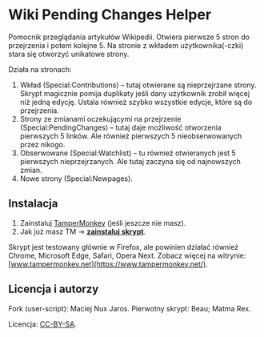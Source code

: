 # Wiki Pending Changes Helper

Pomocnik przeglądania artykułów Wikipedii. Otwiera pierwsze 5 stron do przejrzenia i potem kolejne 5. Na stronie z wkładem użytkownika(-czki) stara się otworzyć unikatowe strony.

Działa na stronach:
1. Wkład (Special:Contributions) – tutaj otwierane są nieprzejrzane strony. Skrypt magicznie pomija duplikaty jeśli dany użytkownik zrobił więcej niż jedną edycję. Ustala również szybko wszystkie edycje, które są do przejrzenia.
2. Strony ze zmianami oczekującymi na przejrzenie (Special:PendingChanges) – tutaj daje możliwość otworzenia pierwszych 5 linków. Ale również pierwszych 5 nieobserwowanych przez nikogo.
3. Obserwowane (Special:Watchlist) – tu również otwieranych jest 5 pierwszych nieprzejrzanych. Ale tutaj zaczyna się od najnowszych zmian.
4. Nowe strony (Special:Newpages).

Instalacja
----------

1. Zainstaluj [TamperMonkey](https://addons.mozilla.org/pl/firefox/addon/tampermonkey/) (jeśli jeszcze nie masz).
2. Jak już masz TM &rarr; **[zainstaluj skrypt](https://github.com/Eccenux/wiki-pendingChangesHelper/raw/master/pendingChangesHelper.user.js)**.

Skrypt jest testowany głównie w Firefox, ale powinien działać również Chrome, Microsoft Edge, Safari, Opera Next. Zobacz więcej na witrynie: [www.tampermonkey.net](https://www.tampermonkey.net/). 

Licencja i autorzy
----------------------------

Fork (user-script): Maciej Nux Jaros.
Pierwotny skrypt: Beau; Matma Rex.

Licencja: [CC-BY-SA](https://creativecommons.org/licenses/by-sa/3.0/).

